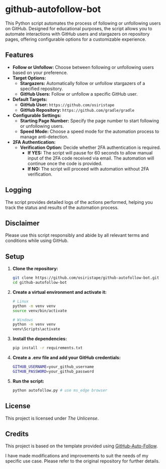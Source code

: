 # github-autofollow-bot

This Python script automates the process of following or unfollowing users on GitHub. Designed for educational purposes, the script allows you to automate interactions with GitHub users and stargazers on repository pages, offering configurable options for a customizable experience.

## Features

- **Follow or Unfollow:** Choose between following or unfollowing users based on your preference.
- **Target Options:** 
  - **Stargazers:** Automatically follow or unfollow stargazers of a specified repository.
  - **GitHub Users:** Follow or unfollow a specific GitHub user.
- **Default Targets:**
  - **GitHub User:** `https://github.com/osiristape`
  - **GitHub Repository:** `https://github.com/gradle/gradle`
- **Configurable Settings:**
  - **Starting Page Number:** Specify the page number to start following or unfollowing users.
  - **Speed Mode:** Choose a speed mode for the automation process to manage anti-detection.
- **2FA Authentication:**
  - **Verification Option:** Decide whether 2FA authentication is required.
    - **If YES:** The script will pause for 60 seconds to allow manual input of the 2FA code received via email. The automation will continue once the code is provided.
    - **If NO:** The script will proceed with automation without 2FA verification.

## Logging

The script provides detailed logs of the actions performed, helping you track the status and results of the automation process.

## Disclaimer

Please use this script responsibly and abide by all relevant terms and conditions while using GitHub.

## Setup

1. **Clone the repository:** 
   ```sh
   git clone https://github.com/osiristape/github-autofollow-bot.git
   cd github-autofollow-bot
   ```
   
2. **Create a virtual environment and activate it:**
   ```sh
   # Linux
   python -m venv venv
   source venv/bin/activate 
   ```
   ```sh
   # Windows
   python -m venv venv
   venv\Scripts\activate
   ```
   
   
3. **Install the dependencies:**
   ```sh
   pip install -r requirements.txt
   ```
   
4. **Create a .env file and add your GitHub credentials:**
   ```sh
   GITHUB_USERNAME=your_github_username
   GITHUB_PASSWORD=your_github_password
   ```
   
5. **Run the script:**
   ```sh
   python autofollow.py # use ms_edge browser 
   ```

## License

This project is licensed under *The Unlicense*.

## Credits
This project is based on the template provided using [GitHub-Auto-Follow](https://github.com/ZigaoWang/github-auto-follow/blob/master/main.py).

I have made modifications and improvements to suit the needs of my specific use case. Please refer to the original repository for further details.


